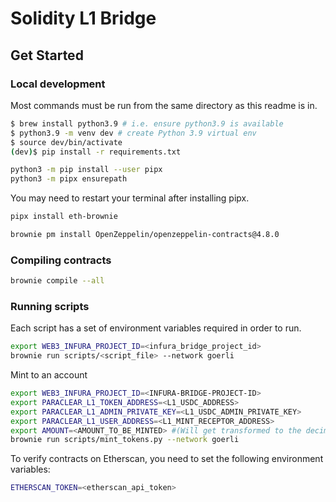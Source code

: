 # Solidity L1 Bridge

## Get Started

### Local development

Most commands must be run from the same directory as this readme is in.

```bash
$ brew install python3.9 # i.e. ensure python3.9 is available
$ python3.9 -m venv dev # create Python 3.9 virtual env
$ source dev/bin/activate
(dev)$ pip install -r requirements.txt
```

```bash
python3 -m pip install --user pipx
python3 -m pipx ensurepath
```

You may need to restart your terminal after installing pipx.

```bash
pipx install eth-brownie
```

```bash
brownie pm install OpenZeppelin/openzeppelin-contracts@4.8.0
```

### Compiling contracts

```bash
brownie compile --all
```


### Running scripts

Each script has a set of environment variables required in order to run.

```bash
export WEB3_INFURA_PROJECT_ID=<infura_bridge_project_id>
brownie run scripts/<script_file> --network goerli
```

Mint to an account

```bash
export WEB3_INFURA_PROJECT_ID=<INFURA-BRIDGE-PROJECT-ID>
export PARACLEAR_L1_TOKEN_ADDRESS=<L1_USDC_ADDRESS>
export PARACLEAR_L1_ADMIN_PRIVATE_KEY=<L1_USDC_ADMIN_PRIVATE_KEY>
export PARACLEAR_L1_USER_ADDRESS=<L1_MINT_RECEPTOR_ADDRESS>
export AMOUNT=<AMOUNT_TO_BE_MINTED> #(Will get transformed to the decimal precision of the contract)
brownie run scripts/mint_tokens.py --network goerli
```

To verify contracts on Etherscan, you need to set the following environment variables:

```bash
ETHERSCAN_TOKEN=<etherscan_api_token>
```